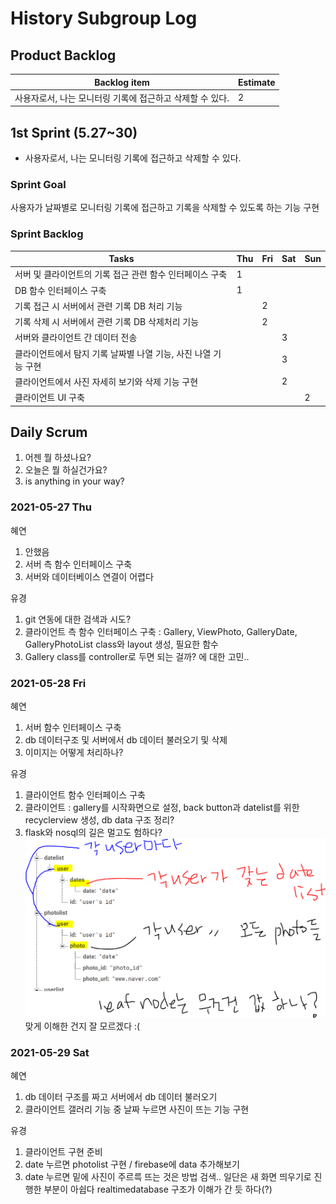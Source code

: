 # History Subgroup Log

## Product Backlog

| Backlog item                                                           | Estimate |
| ---------------------------------------------------------------------- | -------- |
| 사용자로서, 나는 모니터링 기록에 접근하고 삭제할 수 있다.                | 2        |

## 1st Sprint (5.27~30)

- 사용자로서, 나는 모니터링 기록에 접근하고 삭제할 수 있다. 

### Sprint Goal

사용자가 날짜별로 모니터링 기록에 접근하고 기록을 삭제할 수 있도록 하는 기능 구현

### Sprint Backlog

| Tasks                                                                    | Thu | Fri | Sat | Sun |
| ------------------------------------------------------------------------ | --- | --- | --- | --- |
| 서버 및 클라이언트의 기록 접근 관련 함수 인터페이스 구축                   | 1  |     |     |     |
| DB 함수 인터페이스 구축                                                   |  1 |    |     |     |
| 기록 접근 시 서버에서 관련 기록 DB 처리 기능                              |    |   2  |     |     |
| 기록 삭제 시 서버에서 관련 기록 DB 삭제처리 기능                          |    |   2  |     |     |
| 서버와 클라이언트 간 데이터 전송                                          |    |     | 3    |     |
| 클라이언트에서 탐지 기록 날짜별 나열 기능, 사진 나열 기능 구현             |    |     |  3   |     |
| 클라이언트에서 사진 자세히 보기와 삭제 기능 구현                           |    |     |  2   |     |
| 클라이언트 UI 구축                                                        |    |     |     |  2   |


## Daily Scrum

1. 어젠 뭘 하셨나요?
2. 오늘은 뭘 하실건가요?
3. is anything in your way?

### 2021-05-27 Thu

혜연

1. 안했음
2. 서버 측 함수 인터페이스 구축
3. 서버와 데이터베이스 연결이 어렵다


유경

1. git 연동에 대한 검색과 시도?
2. 클라이언트 측 함수 인터페이스 구축
   : Gallery, ViewPhoto, GalleryDate, GalleryPhotoList class와 layout 생성, 필요한 함수
3. Gallery class를 controller로 두면 되는 걸까? 에 대한 고민..

### 2021-05-28 Fri

혜연

1. 서버 함수 인터페이스 구축
2. db 데이터구조 및 서버에서 db 데이터 불러오기 및 삭제
3. 이미지는 어떻게 처리하나?


유경

1. 클라이언트 함수 인터페이스 구축
2. 클라이언트 : gallery를 시작화면으로 설정, back button과 datelist를 위한  recyclerview 생성, db data 구조 정리?
3. flask와 nosql의 길은 멀고도 험하다? 
   ![image](image/historysprint1.PNG)
   맞게 이해한 건지 잘 모르겠다 :(
   
### 2021-05-29 Sat

혜연

1. db 데이터 구조를 짜고 서버에서 db 데이터 불러오기
2. 클라이언트 갤러리 기능 중 날짜 누르면 사진이 뜨는 기능 구현


유경

1. 클라이언트 구현 준비
2. date 누르면  photolist 구현 / firebase에 data 추가해보기
3. date 누르면 밑에 사진이 주르륵 뜨는 것은 방법 검색.. 일단은 새 화면 띄우기로 진행한 부분이 아쉽다
   realtimedatabase 구조가 이해가 간 듯 하다(?)
